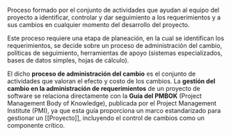 Proceso formado por el conjunto de actividades que ayudan al equipo del proyecto a identificar, controlar y dar seguimiento a los requerimientos y a sus cambios en cualquier momento del desarrollo del proyecto. 

Este proceso requiere una etapa de planeación, en la cual se identifican los requerimientos, se decide sobre un proceso de administración del cambio, políticas de seguimiento, herramientas de apoyo (sistemas especializados, bases de datos simples, hojas de cálculo). 

El dicho **proceso de administración del cambio** es el conjunto de actividades que valoran el efecto y costo de los cambios. La **gestión del cambio en la administración de requerimientos** de un proyecto de software se relaciona directamente con la **Guía del PMBOK** (Project Management Body of Knowledge), publicada por el Project Management Institute (PMI), ya que esta guía proporciona un marco estandarizado para gestionar un [[Proyecto]], incluyendo el control de cambios como un componente crítico.